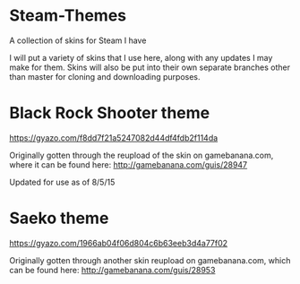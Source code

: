 # Steam-Themes
A collection of skins for Steam I have

I will put a variety of skins that I use here, along with any updates I may make for them.
Skins will also be put into their own separate branches other than master for cloning and downloading purposes.


# Black Rock Shooter theme
https://gyazo.com/f8dd7f21a5247082d44df4fdb2f114da

Originally gotten through the reupload of the skin on gamebanana.com, where it can be found here: http://gamebanana.com/guis/28947

Updated for use as of 8/5/15


# Saeko theme
https://gyazo.com/1966ab04f06d804c6b63eeb3d4a77f02

Originally gotten through another skin reupload on gamebanana.com, which can be found here: http://gamebanana.com/guis/28953